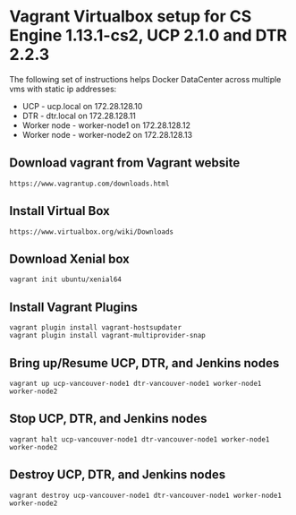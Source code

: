Vagrant Virtualbox setup for CS Engine 1.13.1-cs2, UCP 2.1.0 and DTR 2.2.3
========================

The following set of instructions helps Docker DataCenter across multiple vms with static ip addresses:

* UCP - ucp.local on 172.28.128.10
* DTR - dtr.local on 172.28.128.11
* Worker node - worker-node1 on 172.28.128.12
* Worker node - worker-node2 on 172.28.128.13

## Download vagrant from Vagrant website

```
https://www.vagrantup.com/downloads.html
```

## Install Virtual Box

```
https://www.virtualbox.org/wiki/Downloads
```

## Download Xenial box
```
vagrant init ubuntu/xenial64
```

## Install Vagrant Plugins
```
vagrant plugin install vagrant-hostsupdater
vagrant plugin install vagrant-multiprovider-snap
```

## Bring up/Resume UCP, DTR, and Jenkins nodes

```
vagrant up ucp-vancouver-node1 dtr-vancouver-node1 worker-node1 worker-node2
```

## Stop UCP, DTR, and Jenkins nodes

```
vagrant halt ucp-vancouver-node1 dtr-vancouver-node1 worker-node1 worker-node2
```

## Destroy UCP, DTR, and Jenkins nodes

```
vagrant destroy ucp-vancouver-node1 dtr-vancouver-node1 worker-node1 worker-node2
```

